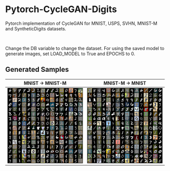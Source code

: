 # Pytorch-CycleGAN-Digits
Pytorch implementation of CycleGAN for MNIST, USPS, SVHN, MNIST-M and SyntheticDigits datasets.

<br>

Change the DB variable to change the dataset.
For using the saved model to generate images, set LOAD_MODEL to True and EPOCHS to 0.
## Generated Samples
MNIST &#8594; MNIST-M             |  MNIST-M &#8594; MNIST
:-------------------------:|:-------------------------:
![](Results/MNIST_MNISTM/MNIST_MNISTM.png)  |  ![](Results/MNIST_MNISTM/MNISTM_MNIST.png)
